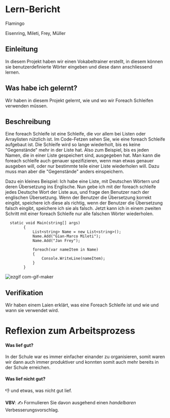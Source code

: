 # Lern-Bericht

Flamingo

Eisenring, Mileti, Frey, Müller

## Einleitung

In diesem Projekt haben wir einen Vokabeltrainer erstellt, in diesem können sie benutzerdefinierte Wörter eingeben und diese dann anschliessend lernen.

## Was habe ich gelernt?

Wir haben in diesem Projekt gelernt, wie und wo wir Foreach Schleifen verwenden müssen.

## Beschreibung

Eine foreach Schleife ist eine Schleife, die vor allem bei Listen oder Arraylisten nützlich ist. Im Code-Fetzen sehen Sie, wie eine foreach Schleife aufgebaut ist.
Die Schleife wird so lange wiederholt, bis es keine "Gegenstände" mehr in der Liste hat. Also zum Beispiel, bis es jeden Namen, die in einer Liste gespeichert sind, ausgegeben hat. 
Man kann die foreach schleife auch genauer spezifizieren, wenn man etwas genauer ausgeben will, oder nur bestimmte teile einer Liste wiederholen will. 
Dazu muss man aber die "Gegenstände" anders einspeichern.

Dazu ein kleines Beispiel:
Ich habe eine Liste, mit Deutschen Wörtern und deren Übersetzung ins Englische. Nun gebe ich mit der foreach schleife jedes Deutsche Wort der Liste aus, und frage den Benutzer nach der englischen Übersetzung. Wenn der Benutzer die Übersetzung korrekt eingibt, speichere ich diese als richtig, wenn der Benutzer die Übersetzung falsch eingibt, speichere ich sie als falsch. Jetzt kann ich in einem zweiten Schritt mit einer foreach Schleife nur alle falschen Wörter wiederholen.

```Csharp
  static void Main(string[] args)
        {
            List<string> Name = new List<string>();
            Name.Add("Gian-Marco Mileti");
            Name.Add("Jan Frey");

            foreach(var nameItem in Name)
            {
                Console.WriteLine(nameItem);
            }
        }
```

![ezgif com-gif-maker](https://user-images.githubusercontent.com/111045919/202412732-4cae6b4e-b9ea-4411-8658-94bcae59a71f.gif)




## Verifikation

Wir haben einem Laien erklärt, was eine Foreach Schleife ist und wie und wann sie verwendet wird.

# Reflexion zum Arbeitsprozess

#### Was lief gut?
In der Schule war es immer einfacher einander zu organisieren, somit waren wir dann auch immer produktiver und konnten somit auch mehr bereits in der Schule erreichen.

#### Was lief nicht gut?

👎 und etwas, was nicht gut lief.

**VBV**: ✍️ Formulieren Sie davon ausgehend einen *handelbaren* Verbesserungsvorschlag.
